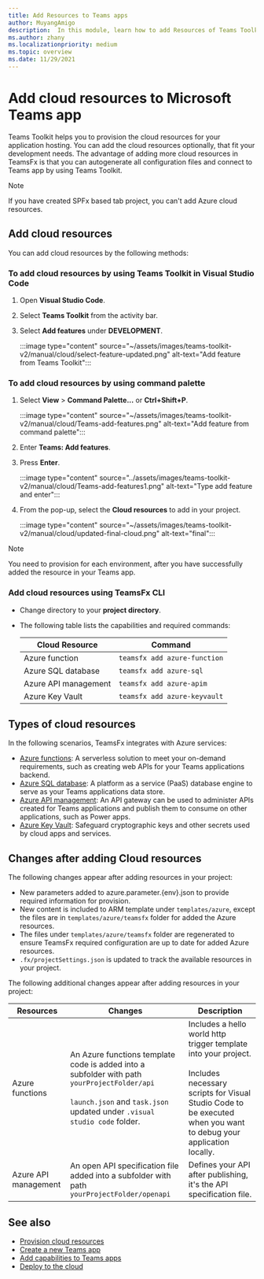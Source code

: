 ```yaml
---
title: Add Resources to Teams apps
author: MuyangAmigo
description:  In this module, learn how to add Resources of Teams Toolkit, advantages, limitations and capabilities
ms.author: zhany
ms.localizationpriority: medium
ms.topic: overview
ms.date: 11/29/2021
---
```


# Add cloud resources to Microsoft Teams app

Teams Toolkit helps you to provision the cloud resources for your application hosting. You can add the cloud resources optionally, that fit your development needs. The advantage of adding more cloud resources in TeamsFx is that you can autogenerate all configuration files and connect to Teams app by using Teams Toolkit.

> [!NOTE]
> If you have created SPFx based tab project, you can't add Azure cloud resources.

## Add cloud resources

You can add cloud resources by the following methods:

### To add cloud resources by using Teams Toolkit in Visual Studio Code

   1. Open **Visual Studio Code**.
   1. Select **Teams Toolkit** from the activity bar.
   1. Select **Add features** under **DEVELOPMENT**.

        :::image type="content" source="~/assets/images/teams-toolkit-v2/manual/cloud/select-feature-updated.png" alt-text="Add feature from Teams Toolkit":::

### To add cloud resources by using command palette

   1. Select **View** > **Command Palette...** or **Ctrl+Shift+P**.

      :::image type="content" source="~/assets/images/teams-toolkit-v2/manual/cloud/Teams-add-features.png" alt-text="Add feature from command palette":::

   1. Enter **Teams: Add features**.
   1. Press **Enter**.

      :::image type="content" source="../assets/images/teams-toolkit-v2/manual/cloud/Teams-add-features1.png" alt-text="Type add feature and enter":::

   1. From the pop-up, select the **Cloud resources** to add in your project.

      :::image type="content" source="~/assets/images/teams-toolkit-v2/manual/cloud/updated-final-cloud.png" alt-text="final":::

  > [!NOTE]
  > You need to provision for each environment, after you have successfully added the resource in your Teams app.

### Add cloud resources using TeamsFx CLI

* Change directory to your **project directory**.
* The following table lists the capabilities and required commands:

  |Cloud Resource|Command|
  |---------------|----------|
  | Azure function|`teamsfx add azure-function`|
  | Azure SQL database|`teamsfx add azure-sql`|
  | Azure API management|`teamsfx add azure-apim`|
  | Azure Key Vault|`teamsfx add azure-keyvault`|

## Types of cloud resources

In the following scenarios, TeamsFx integrates with Azure services:

* [Azure functions](/azure/azure-functions/functions-overview): A serverless solution to meet your on-demand requirements, such as creating web APIs for your Teams applications backend.
* [Azure SQL database](/azure/azure-sql/database/sql-database-paas-overview): A platform as a service (PaaS) database engine to serve as your Teams applications data store.
* [Azure API management](deploy.md): An API gateway can be used to administer APIs created for Teams applications and publish them to consume on other applications, such as Power apps.
* [Azure Key Vault](/azure/key-vault/general/overview): Safeguard cryptographic keys and other secrets used by cloud apps and services.

## Changes after adding Cloud resources

The following changes appear after adding resources in your project:

* New parameters added to azure.parameter.{env}.json to provide required information for provision.
* New content is included to ARM template under `templates/azure`, except the files are in `templates/azure/teamsfx` folder for added the Azure resources.
* The files under `templates/azure/teamsfx` folder are regenerated to ensure TeamsFx required configuration are up to date for added Azure resources.
* `.fx/projectSettings.json` is updated to track the available resources in your project.

The following additional changes appear after adding resources in your project:

|Resources|Changes|Description|
|---------------|---------------|-----------------------------|
|Azure functions|An Azure functions template code is added into a subfolder with path `yourProjectFolder/api`</br></br>`launch.json` and `task.json` updated under `.visual studio code` folder.| Includes a hello world http trigger template into your project.</br></br> Includes necessary scripts for Visual Studio Code to be executed when you want to debug your application locally.|
|Azure API management|An open API specification file added into a subfolder with path `yourProjectFolder/openapi`|Defines your API after publishing, it's the API specification file.|

## See also

* [Provision cloud resources](provision.md)
* [Create a new Teams app](create-new-project.md)
* [Add capabilities to Teams apps](add-capability.md)
* [Deploy to the cloud](deploy.md)
